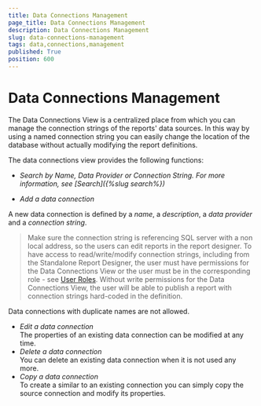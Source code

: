 ```yaml
---
title: Data Connections Management
page_title: Data Connections Management
description: Data Connections Management
slug: data-connections-management
tags: data,connections,management
published: True
position: 600
---
```


# Data Connections Management



The Data Connections View is a centralized place from which you can manage the connection strings of the reports' data sources. In this way by using a named connection string you can easily change the location of the database without actually modifying the report definitions.

The data connections view provides the following functions:

  - _Search by Name, Data Provider or Connection String. For more information, see [Search]({%slug search%})_

  - _Add a data connection_

A new data connection is defined by a _name_, a _description_, a _data provider_ and a _connection string_.
>Make sure the connection string is referencing SQL server with a non local address, so the users can edit reports in the report designer. To have access to read/write/modify connection strings, including from the Standalone Report Designer, the user must have permissions for the Data Connections View or the user must be in the corresponding role - see [User Roles](/user-management/user-roles). Without write permissions for the Data Connections View, the user will be able to publish a report with connection strings hard-coded in the definition.

Data connections with duplicate names are not allowed.

  - _Edit a data connection_  
The properties of an existing data connection can be modified at any time.
  - _Delete a data connection_  
You can delete an existing data connection when it is not used any more.
  - _Copy a data connection_  
To create a similar to an existing connection you can simply copy the source connection and modify its properties.
